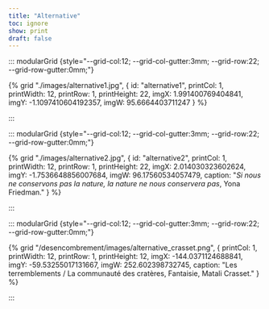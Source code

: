 ```yaml
---
title: "Alternative"
toc: ignore
show: print
draft: false
---
```


::: modularGrid {style="--grid-col:12; --grid-col-gutter:3mm; --grid-row:22; --grid-row-gutter:0mm;"}

{% grid "./images/alternative1.jpg", { 
  id: "alternative1",
  printCol: 1,
  printWidth: 12,
  printRow: 1,
  printHeight: 22,
  imgX: 1.991400769404841,
  imgY: -1.1097410604192357,
  imgW: 95.6664403711247
} %}

:::

::: modularGrid {style="--grid-col:12; --grid-col-gutter:3mm; --grid-row:22; --grid-row-gutter:0mm;"}

{% grid "./images/alternative2.jpg", { 
  id: "alternative2",
  printCol: 1,
  printWidth: 12,
  printRow: 1,
  printHeight: 22,
  imgX: 2.014030323602624,
  imgY: -1.7536648856007684,
  imgW: 96.17560534057479,
  caption: "*Si nous ne conservons pas la nature, la nature ne nous conservera pas*, Yona Friedman."
} %}

:::

::: modularGrid {style="--grid-col:12; --grid-col-gutter:3mm; --grid-row:22; --grid-row-gutter:0mm;"}

{% grid "/desencombrement/images/alternative_crasset.png", { 
  printCol: 1,
  printWidth: 12,
  printRow: 1,
  printHeight: 12,
  imgX: -144.0371124688841,
  imgY: -59.53255017131667,
  imgW: 252.602398732745,
  caption: "Les terremblements / La communauté des cratères, Fantaisie, Matali Crasset."
} %}

:::